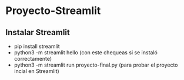 # Proyecto-Streamlit

## Instalar Streamlit
* pip install streamlit
* python3 -m streamlit hello (con este chequeas si se instaló correctamente)
* python3 -m streamlit run proyecto-final.py (para probar el proyecto incial en Streamlit)
